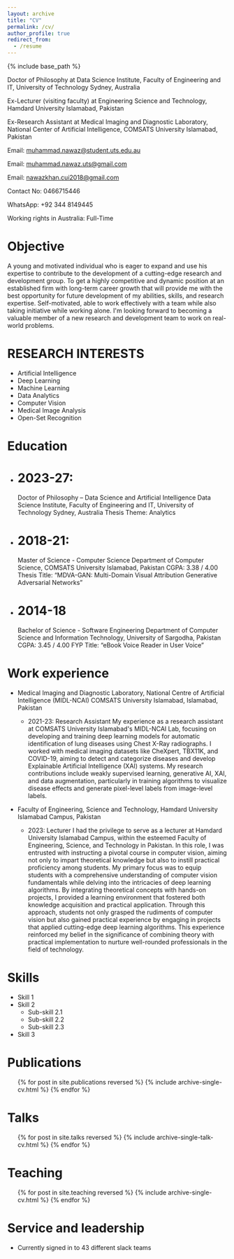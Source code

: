 ```yaml
---
layout: archive
title: "CV"
permalink: /cv/
author_profile: true
redirect_from:
  - /resume
---
```


{% include base_path %}

Doctor of Philosophy at Data Science Institute, Faculty of Engineering and IT,
University of Technology Sydney, Australia

Ex-Lecturer (visiting faculty) at Engineering Science and Technology,
Hamdard University Islamabad, Pakistan

Ex-Research Assistant at Medical Imaging and Diagnostic Laboratory,
National Center of Artificial Intelligence,
COMSATS University Islamabad, Pakistan

Email: muhammad.nawaz@student.uts.edu.au

Email: muhammad.nawaz.uts@gmail.com

Email: nawazkhan.cui2018@gmail.com

Contact No: 0466715446

WhatsApp: +92 344 8149445

Working rights in Australia: Full-Time


Objective
======
A young and motivated individual who is eager to expand and use his expertise to contribute to the development of a cutting-edge research and development group. To get a highly competitive and dynamic position at an established firm with long-term career growth that will provide me with the best opportunity for future development of my abilities, skills, and research expertise. Self-motivated, able to work effectively with a team while also taking initiative while working alone. I'm looking forward to becoming a valuable member of a new research and development team to work on real-world problems.

RESEARCH INTERESTS
==========
* Artificial Intelligence
* Deep Learning
* Machine Learning
* Data Analytics
* Computer Vision
* Medical Image Analysis
* Open-Set Recognition

Education
======
* 2023-27:
  =======
  Doctor of Philosophy – Data Science and Artificial Intelligence
  Data Science Institute, Faculty of Engineering and IT, University of Technology Sydney, Australia
  Thesis Theme: Analytics
* 2018-21:
  ========
  Master of Science - Computer Science
  Department of Computer Science, COMSATS University Islamabad, Pakistan
  CGPA: 3.38 / 4.00
  Thesis Title: “MDVA-GAN: Multi-Domain Visual Attribution Generative Adversarial Networks”
* 2014-18
  =======
  Bachelor of Science - Software Engineering
  Department of Computer Science and Information Technology, University of Sargodha, Pakistan
  CGPA: 3.45 / 4.00 
  FYP Title: “eBook Voice Reader in User Voice”


Work experience
======
* Medical Imaging and Diagnostic Laboratory, National Centre of Artificial Intelligence (MIDL-NCAI) COMSATS University Islamabad, Islamabad, Pakistan
  * 2021-23: Research Assistant
  My experience as a research assistant at COMSATS University Islamabad's MIDL-NCAI Lab, focusing on developing and training deep learning models for automatic identification of lung diseases using Chest X-Ray radiographs. I worked with medical imaging datasets like CheXpert, TBX11K, and COVID-19, aiming to detect and categorize diseases and develop Explainable Artificial Intelligence (XAI) systems. My research contributions include weakly supervised learning, generative AI, XAI, and data augmentation, particularly in training algorithms to visualize disease effects and generate pixel-level labels from image-level labels.

* Faculty of Engineering, Science and Technology, Hamdard University Islamabad Campus, Pakistan
  * 2023: Lecturer
   I had the privilege to serve as a lecturer at Hamdard University Islamabad Campus, within the esteemed Faculty of Engineering, Science, and Technology in Pakistan. In this role, I was entrusted with instructing a pivotal course in computer vision, aiming not only to impart theoretical knowledge but also to instill practical proficiency among students. My primary focus was to equip students with a comprehensive understanding of computer vision fundamentals while delving into the intricacies of deep learning algorithms. By integrating theoretical concepts with hands-on projects, I provided a learning environment that fostered both knowledge acquisition and practical application. Through this approach, students not only grasped the rudiments of computer vision but also gained practical experience by engaging in projects that applied cutting-edge deep learning algorithms. This experience reinforced my belief in the significance of combining theory with practical implementation to nurture well-rounded professionals in the field of technology.

  
Skills
======
* Skill 1
* Skill 2
  * Sub-skill 2.1
  * Sub-skill 2.2
  * Sub-skill 2.3
* Skill 3

Publications
======
  <ul>{% for post in site.publications reversed %}
    {% include archive-single-cv.html %}
  {% endfor %}</ul>
  
Talks
======
  <ul>{% for post in site.talks reversed %}
    {% include archive-single-talk-cv.html  %}
  {% endfor %}</ul>
  
Teaching
======
  <ul>{% for post in site.teaching reversed %}
    {% include archive-single-cv.html %}
  {% endfor %}</ul>
  
Service and leadership
======
* Currently signed in to 43 different slack teams
